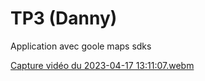 # TP3 (Danny)

Application avec goole maps sdks

[Capture vidéo du 2023-04-17 13:11:07.webm](https://user-images.githubusercontent.com/29934021/232561066-b3936b7e-f3f6-499b-becc-7970c7c79015.webm)

